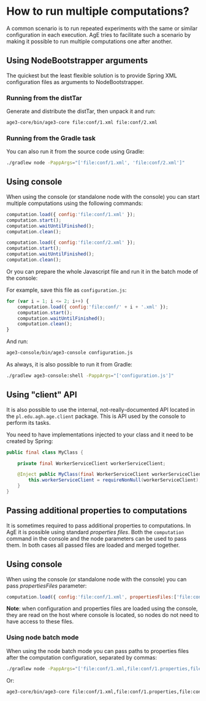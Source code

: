 # How to run multiple computations?

A common scenario is to run repeated experiments with the same or similar configuration in each execution.
AgE tries to facilitate such a scenario by making it possible to run multiple computations one after another.

## Using NodeBootstrapper arguments

The quickest but the least flexible solution is to provide Spring XML configuration files as arguments to NodeBootstrapper.

### Running from the distTar

Generate and distribute the distTar, then unpack it and run:
```bash
age3-core/bin/age3-core file:conf/1.xml file:conf/2.xml
```

### Running from the Gradle task

You can also run it from the source code using Gradle:
```bash
./gradlew node -PappArgs="['file:conf/1.xml', 'file:conf/2.xml']"
```

## Using console

When using the console (or standalone node with the console) you can start multiple computations using the following commands:

```js
computation.load({ config:'file:conf/1.xml' });
computation.start();
computation.waitUntilFinished();
computation.clean();

computation.load({ config:'file:conf/2.xml' });
computation.start();
computation.waitUntilFinished();
computation.clean();
```

Or you can prepare the whole Javascript file and run it in the batch mode of the console:

For example, save this file as `configuration.js`:
```js
for (var i = 1; i <= 2; i++) {
	computation.load({ config:'file:conf/' + i + '.xml' });
	computation.start();
	computation.waitUntilFinished();
	computation.clean();
}
```

And run:
```bash
age3-console/bin/age3-console configuration.js
```

As always, it is also possible to run it from Gradle:
```bash
./gradlew age3-console:shell -PappArgs="['configuration.js']"
```

## Using "client" API

It is also possible to use the internal, not-really-documented API located in the `pl.edu.agh.age.client` package.
This is API used by the console to perform its tasks.

You need to have implementations injected to your class and it need to be created by Spring:

```java
public final class MyClass {

	private final WorkerServiceClient workerServiceClient;

	@Inject	public MyClass(final WorkerServiceClient workerServiceClient) {
		this.workerServiceClient = requireNonNull(workerServiceClient);
	}
}
```

## Passing additional properties to computations

It is sometimes required to pass additional properties to computations.
In AgE it is possible using standard *properties files*.
Both the `computation` command in the console and the node parameters can be used to pass them.
In both cases all passed files are loaded and merged together.
 
## Using console

When using the console (or standalone node with the console) you can pass *propertiesFiles* parameter:

```js
computation.load({ config:'file:conf/1.xml', propertiesFiles:['file:conf/1.properties', 'file:conf/2.properties'] });
```

**Note**: when configuration and properties files are loaded using the console,
they are read on the host where console is located, so nodes do not need to have access to these files.
 
### Using node batch mode

When using the node batch mode you can pass paths to properties files after the computation configuration, separated by commas:

```bash
./gradlew node -PappArgs="['file:conf/1.xml,file:conf/1.properties,file:conf/2.properties']"
```

Or:
```bash
age3-core/bin/age3-core file:conf/1.xml,file:conf/1.properties,file:conf/2.properties
```
